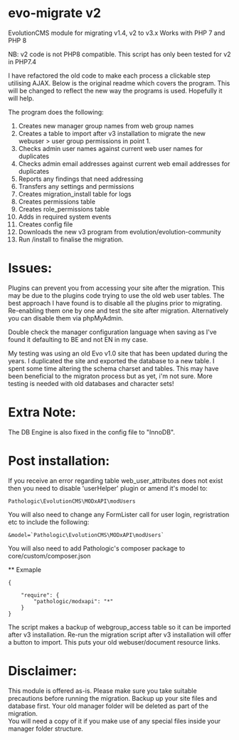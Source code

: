 # evo-migrate v2
EvolutionCMS module for migrating v1.4, v2 to v3.x
Works with PHP 7 and PHP 8

NB: v2 code is not PHP8 compatible.  This script has only been tested for v2 in PHP7.4

I have refactored the old code to make each process a clickable step utilising AJAX.  Below is the original readme which covers the program.
This will be changed to reflect the new way the programs is used.  Hopefully it will help.

The program does the following:

1. Creates new manager group names from web group names
2. Creates a table to import after v3 installation to migrate the new webuser > user group permissions in point 1.
3. Checks admin user names against current web user names for duplicates
4. Checks admin email addresses against current web email addresses for duplicates
5. Reports any findings that need addressing
6. Transfers any settings and permissions
7. Creates migration_install table for logs
8. Creates permissions table
9. Creates role_permissions table
10. Adds in required system events
11. Creates config file
12. Downloads the new v3 program from evolution/evolution-community
13. Run /install to finalise the migration.

# Issues:
Plugins can prevent you from accessing your site after the migration.  This may be due to the plugins code trying to use the old web user tables.
The best approach I have found is to disable all the plugins prior to migrating.  Re-enabling them one by one and test the site after migration.
Alternatively you can disable them via phpMyAdmin.

Double check the manager configuration language when saving as I've found it defaulting to BE and not EN in my case.

My testing was using an old Evo v1.0 site that has been updated during the years.  I duplicated the site and exported the database to a new table. I spent some time altering the schema charset and tables.  This may have been beneficial to the migraton process but as yet, i'm not sure.  More testing is needed with old databases and character sets!

# Extra Note:
The DB Engine is also fixed in the config file to "InnoDB".

# Post installation:
If you receive an error regarding table web_user_attributes does not exist then you need to disable 'userHelper' plugin or amend it's model to:
```
Pathologic\EvolutionCMS\MODxAPI\modUsers
```
You will also need to change any FormLister call for user login, regristration etc to include the following:
```
&model=`Pathologic\EvolutionCMS\MODxAPI\modUsers`
```

You will also need to add Pathologic's composer package to core/custom/composer.json

** Exmaple
```
{

	"require": {
		"pathologic/modxapi": "*"
	}
}
```

The script makes a backup of webgroup_access table so it can be imported after v3 installation.
Re-run the migration script after v3 installation will offer a button to import.
This puts your old webuser/document resource links.

# Disclaimer:
This module is offered as-is.  Please make sure you take suitable precautions before running the migration.
Backup up your site files and database first.
Your old manager folder will be deleted as part of the migration.  
You will need a copy of it if you make use of any special files inside your manager folder structure.
